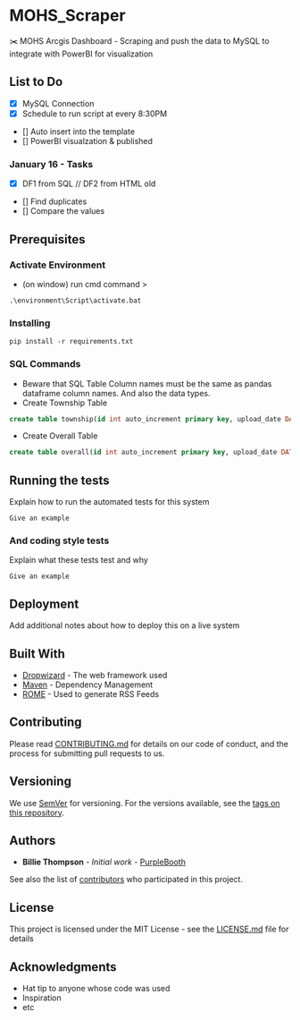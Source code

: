 # MOHS_Scraper
:scissors:
MOHS Arcgis Dashboard - Scraping and push the data to MySQL to integrate with PowerBI for visualization

## List to Do 
- [x] MySQL Connection
- [x] Schedule to run script at every 8:30PM
- [] Auto insert into the template
- [] PowerBI visualzation & published

### January 16 - Tasks 
* [x] DF1 from SQL // DF2 from HTML old
* [] Find duplicates
* [] Compare the values 

## Prerequisites
### Activate Environment 
- (on window) run cmd command >
```console
.\environment\Script\activate.bat
```

### Installing

```console
pip install -r requirements.txt
```

### SQL Commands
- Beware that SQL Table Column names must be the same as pandas dataframe column names. And also the data types. 
- Create Township Table 
```SQL
create table township(id int auto_increment primary key, upload_date DATE DEFAULT (CURRENT_DATE), townships varchar(255), sr varchar(255) not null, cumulative_no int);
```
- Create Overall Table 
```SQL
create table overall(id int auto_increment primary key, upload_date DATE DEFAULT (CURRENT_DATE), index_name varchar(255) not null, total_no float not null);
```



## Running the tests

Explain how to run the automated tests for this system

```
Give an example
```

### And coding style tests

Explain what these tests test and why

```
Give an example
```

## Deployment

Add additional notes about how to deploy this on a live system

## Built With

* [Dropwizard](http://www.dropwizard.io/1.0.2/docs/) - The web framework used
* [Maven](https://maven.apache.org/) - Dependency Management
* [ROME](https://rometools.github.io/rome/) - Used to generate RSS Feeds

## Contributing

Please read [CONTRIBUTING.md](https://gist.github.com/PurpleBooth/b24679402957c63ec426) for details on our code of conduct, and the process for submitting pull requests to us.

## Versioning

We use [SemVer](http://semver.org/) for versioning. For the versions available, see the [tags on this repository](https://github.com/your/project/tags). 

## Authors

* **Billie Thompson** - *Initial work* - [PurpleBooth](https://github.com/PurpleBooth)

See also the list of [contributors](https://github.com/your/project/contributors) who participated in this project.

## License

This project is licensed under the MIT License - see the [LICENSE.md](LICENSE.md) file for details

## Acknowledgments

* Hat tip to anyone whose code was used
* Inspiration
* etc

